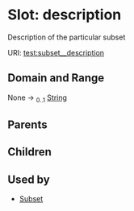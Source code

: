 
# Slot: description


Description of the particular subset

URI: [test:subset__description](https://linkml.org/testing/subset__description)


## Domain and Range

None &#8594;  <sub>0..1</sub> [String](types/String.md)

## Parents


## Children


## Used by

 * [Subset](Subset.md)
